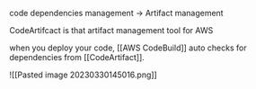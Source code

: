 code dependencies management -> Artifact management 

CodeArtifcact is that artifact management tool for AWS 

when you deploy your code, [[AWS CodeBuild]] auto checks for dependencies from [[CodeArtifact]].

![[Pasted image 20230330145016.png]]

